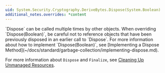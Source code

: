 ```yaml
---
uid: System.Security.Cryptography.DeriveBytes.Dispose(System.Boolean)
additional_notes.overrides: *content
---
```


<p>
      `Dispose` can be called multiple times by other objects. When overriding `Dispose(Boolean)`, be careful not to reference objects that have been previously disposed in an earlier call to `Dispose`. For more information about how to implement `Dispose(Boolean)`, see [Implementing a Dispose Method](~/docs/standard/garbage-collection/implementing-dispose.md).  
  
 For more information about `Dispose` and `Finalize`, see [Cleaning Up Unmanaged Resources](~/docs/standard/garbage-collection/unmanaged.md).</p>


